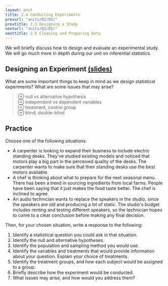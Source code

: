 ```yaml
---
layout: post
title: 2.4 Conducting Experiments
prevurl: "units/02/03/"
prevtitle: 2.3 Designing a Study
nexturl: "units/02/05/"
nexttitle: 2.5 Cleaning and Preparing Data
---
```

We will briefly discuss how to design and evaluate an experimental study. We will go much more in depth during our unit on inferential statistics.

## Designing an Experiment [(slides)][expr]
What are some important things to keep in mind as we design statistical experiments? What are some issues that may arise?

> ⊕ null vs alternative hypothesis  
> ⊕ independent vs dependent variables  
> ⊕ treatment, control group  
> ⊕ blind, double-blind

## Practice
Choose one of the following situations:
  - A carpenter is looking to expand their business to include electric standing desks. They've studied existing models and noticed that motors play a big part in the perceived quality of the desks. The carpenter wants to make sure that their standing desks use the best motors available.
  - A chef is thinking about what to prepare for the next seasonal menu. There has been a trend in sourcing ingredients from local farms. People have been saying that it just makes the food taste better. The chef is inclined to agree.
  - An audio technician wants to replace the speakers in the studio, since the speakers are old and producing a lot of static. The studio's budget includes renting and testing different speakers, so the technician hopes to come to a clear conclusion before making any final decision.

Then, for your chosen situation, write a response to the following:
  1. Identify a statistical question you could ask in that situation.
  1. Identify the null and alternative hypotheses.
  1. Identify the population and sampling method you would use.
  1. Identify the variables and treatments that would provide information about your question. Explain your choice of treatments.
  1. Identify the treatment groups, and how each subject would be assigned to a group.
  1. Briefly describe how the experiment would be conducted.
  1. What issues may arise, and how would you address them?

[expr]: https://docs.google.com/presentation/d/1H19T8XAV7Wr7tJUYIE_hLleGDklmd9aWqg-3X6aGT0U/edit?usp=sharing